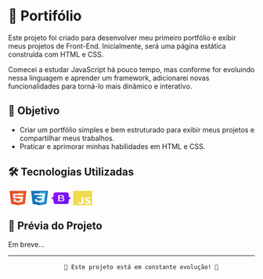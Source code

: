 # 📖 Portifólio

Este projeto foi criado para desenvolver meu primeiro portfólio e exibir meus projetos de Front-End. Inicialmente, será uma página estática construída com HTML e CSS.

Comecei a estudar JavaScript há pouco tempo, mas conforme for evoluindo nessa linguagem e aprender um framework, adicionarei novas funcionalidades para torná-lo mais dinâmico e interativo.

## 🚀 Objetivo

- Criar um portfólio simples e bem estruturado para exibir meus projetos e compartilhar meus trabalhos.
- Praticar e aprimorar minhas habilidades em HTML e CSS.

## 🛠️ Tecnologias Utilizadas

<img align="center" alt="HTML" height="30" width="40" src="https://raw.githubusercontent.com/devicons/devicon/master/icons/html5/html5-original.svg">
  <img align="center" alt="CSS" height="30" width="40" src="https://raw.githubusercontent.com/devicons/devicon/master/icons/css3/css3-original.svg">
  <img align="center" alt="Bootstrap" height="30" width="40" src="https://raw.githubusercontent.com/devicons/devicon/master/icons/bootstrap/bootstrap-original.svg">
  <img align="center" alt="Js" height="30" width="40" src="https://raw.githubusercontent.com/devicons/devicon/master/icons/javascript/javascript-plain.svg">

## 📸 Prévia do Projeto

Em breve...

<hr>

                    🚧 Este projeto está em constante evolução! 🚧
